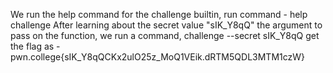 We run the help command for the challenge builtin,
run command - help challenge
After learning about the secret value "sIK_Y8qQ"
the argument to pass on the function, we run a command,
challenge --secret sIK_Y8qQ
get the flag as - pwn.college{sIK_Y8qQCKx2ulO25z_MoQ1VEik.dRTM5QDL3MTM1czW}
